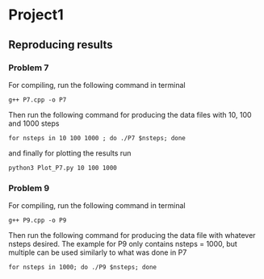 # Project1


## Reproducing results

### Problem 7
For compiling, run the following command in terminal

```
g++ P7.cpp -o P7
```

Then run the following command for producing the data files with 10, 100 and 1000 steps 

```
for nsteps in 10 100 1000 ; do ./P7 $nsteps; done
```

and finally for plotting the results run 

```
python3 Plot_P7.py 10 100 1000
```

### Problem 9

For compiling, run the following command in terminal

```
g++ P9.cpp -o P9
```

Then run the following command for producing the data file with whatever nsteps desired. The example for P9 only contains nsteps = 1000, but multiple can be used similarly to what was done in P7

```
for nsteps in 1000; do ./P9 $nsteps; done
```


